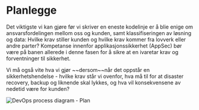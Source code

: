 # Planlegge

<div className="row category-into">
    <div className="column">
        <p>
            Det viktigste vi kan gjøre før vi skriver en eneste kodelinje er å blie enige om ansvarsfordelingen mellom oss og kunden, samt klassifiseringen av løsning og data: Hvilke krav stiller kunden og hvilke krav kommer fra lovverk eller andre parter? Kompetanse innenfor applikasjonssikkerhet (AppSec) bør være på banen allerede i denne fasen for å sikre at en ivaretar krav og forventninger til sikkerhet.
        </p>
        <p>
            Vi må også vite hva vi gjør ~~dersom~~når det oppstår en sikkerhetshendelse - hvilke krav står vi ovenfor, hva må til for at disaster recovery, backup og liknende skal lykkes, og hva vil konsekvensene av nedetid være for kunden? 
        </p>
    </div>
    <div className="column">
        <img alt="DevOps process diagram - Plan" src="/img/devops_plan.svg"/>
    </div>
</div>
